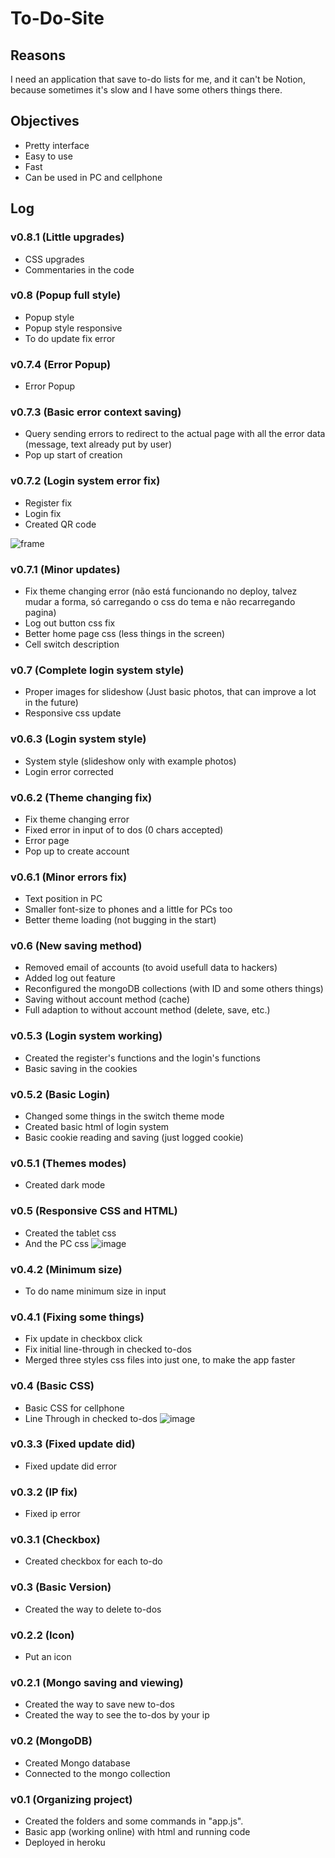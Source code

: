 # To-Do-Site

## Reasons
I need an application that save to-do lists for me, and it can't be Notion, because sometimes it's slow and I have some others things there.

## Objectives
- Pretty interface
- Easy to use
- Fast
- Can be used in PC and cellphone

## Log

### v0.8.1 (Little upgrades)
- CSS upgrades
- Commentaries in the code

### v0.8 (Popup full style)
- Popup style
- Popup style responsive
- To do update fix error

### v0.7.4 (Error Popup)
- Error Popup

### v0.7.3 (Basic error context saving)
- Query sending errors to redirect to the actual page with all the error data (message, text already put by user)
- Pop up start of creation

### v0.7.2 (Login system error fix)
- Register fix
- Login fix
- Created QR code

![frame](https://user-images.githubusercontent.com/62257920/139165554-8f2c37d5-5ae9-4dae-bdcf-71f12bf92022.png)

### v0.7.1 (Minor updates)
- Fix theme changing error (não está funcionando no deploy, talvez mudar a forma, só carregando o css do tema e não recarregando pagina)
- Log out button css fix
- Better home page css (less things in the screen)
- Cell switch description

### v0.7 (Complete login system style)
- Proper images for slideshow (Just basic photos, that can improve a lot in the future)
- Responsive css update

### v0.6.3 (Login system style)
- System style (slideshow only with example photos)
- Login error corrected

### v0.6.2 (Theme changing fix)
- Fix theme changing error
- Fixed error in input of to dos (0 chars accepted)
- Error page
- Pop up to create account

### v0.6.1 (Minor errors fix)
- Text position in PC
- Smaller font-size to phones and a little for PCs too
- Better theme loading (not bugging in the start)

### v0.6 (New saving method)
- Removed email of accounts (to avoid usefull data to hackers)
- Added log out feature
- Reconfigured the mongoDB collections (with ID and some others things)
- Saving without account method (cache)
- Full adaption to without account method (delete, save, etc.)

### v0.5.3 (Login system working)
- Created the register's functions and the login's functions
- Basic saving in the cookies

### v0.5.2 (Basic Login)
- Changed some things in the switch theme mode
- Created basic html of login system
- Basic cookie reading and saving (just logged cookie)

### v0.5.1 (Themes modes)
- Created dark mode

### v0.5 (Responsive CSS and HTML)
- Created the tablet css
- And the PC css
![image](https://user-images.githubusercontent.com/62257920/136080192-34d252d2-cc62-4993-ad0b-24c2b90ebb06.png)

### v0.4.2 (Minimum size)
- To do name minimum size in input

### v0.4.1 (Fixing some things)
- Fix update in checkbox click
- Fix initial line-through in checked to-dos
- Merged three styles css files into just one, to make the app faster

### v0.4 (Basic CSS)
- Basic CSS for cellphone
- Line Through in checked to-dos
![image](https://user-images.githubusercontent.com/62257920/135699204-db90a43f-d895-43e5-ae07-33ce63f04b60.png)

### v0.3.3 (Fixed update did)
- Fixed update did error

### v0.3.2 (IP fix)
- Fixed ip error

### v0.3.1 (Checkbox)
- Created checkbox for each to-do

### v0.3 (Basic Version)
- Created the way to delete to-dos

### v0.2.2 (Icon)
- Put an icon

### v0.2.1 (Mongo saving and viewing)
- Created the way to save new to-dos
- Created the way to see the to-dos by your ip

### v0.2 (MongoDB)
- Created Mongo database
- Connected to the mongo collection

### v0.1 (Organizing project)
- Created the folders and some commands in "app.js".
- Basic app (working online) with html and running code
- Deployed in heroku
